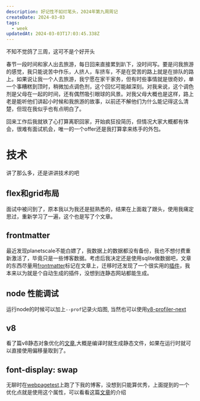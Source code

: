 ```yaml
---
description: 好记性不如烂笔头，2024年第九周周记
createDate: 2024-03-03
tags:
  - week
updatedAt: 2024-03-03T17:03:45.338Z
---
```


不知不觉鸽了三周，这可不是个好开头

春节一段时间和家人出去旅游，每日回来直接累到趴下，没时间写。要是问我旅游的感觉，我只能说苦中作乐，人挤人，车挤车，不是在受苦的路上就是在排队的路上。如果说让我一个人去旅游，我宁愿在家干家务，但有时些事情就是很奇妙，单一个事糟糕到顶时，稍微加点调色剂，这个回忆可能越深刻。对我来说，这个调色剂是父母在一起的时间，还有偶然吸引眼球的风景。对我父母大概也是这样，路上老是能听他们讲起小时候和我旅游的故事，以前还不解他们为什么能记得这么清楚，但现在我似乎也有点明白了。

回来工作后我就铁了心打算离职回家，开始疯狂投简历，但情况大家大概都有体会，很难有面试机会，唯一的一个offer还是我打算拿来练手的外包。

# 技术

讲了那么多，还是讲讲技术的吧

## flex和grid布局

面试中被问到了，原本我以为我还是挺熟悉的，结果在上面栽了跟头，使用我痛定思过，重新学习了一遍，这个也是写了个文章。

## frontmatter

最近发现planetscale不能白嫖了，我数据上的数据都没有备份，我也不想付费重新激活了，毕竟只是一些博客数据。考虑后我决定还是使用sqlite做数据吧，文章的东西尽量用[frontmatter](https://dev.to/dailydevtips1/what-exactly-is-frontmatter-123g)标记在文章上，迁移时还发现了一个很实用的[插件](https://frontmatter.codes/docs)，我本来以为就是个自动生成的插件，没想到连静态网站都能生成。

## node 性能调试

运行node的时候可以加上`--prof`记录火焰图, 当然也可以使用[v8-profiler-next](https://github.com/hyj1991/v8-profiler-next)

## v8

看了篇v8静态对象优化的[文章](https://v8.dev/blog/static-roots),大概是编译时就生成静态文件，如果在运行时就可以直接使用偏移量取到了。

## font-display: swap

无聊时在[webpagetest](https://www.webpagetest.org)上跑了下我的博客，没想到只能算优秀，上面提到的一个优化点就是使用这个属性，可以看看这篇[文章](https://www.cnblogs.com/cangqinglang/p/14692891.html)的介绍

